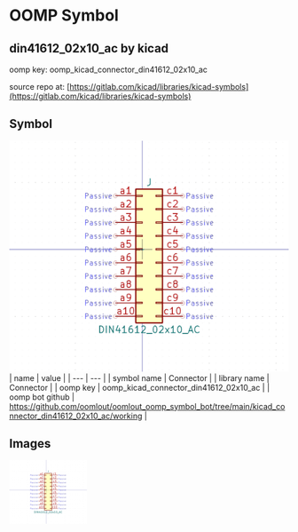 # OOMP Symbol  
## din41612_02x10_ac  by kicad  
  
oomp key: oomp_kicad_connector_din41612_02x10_ac  
  
source repo at: [https://gitlab.com/kicad/libraries/kicad-symbols](https://gitlab.com/kicad/libraries/kicad-symbols)  
## Symbol  
  
[![working.png](working_600.png)](working.png)  
| name | value | 
| --- | --- | 
| symbol name | Connector | 
| library name | Connector | 
| oomp key | oomp_kicad_connector_din41612_02x10_ac | 
| oomp bot github | https://github.com/oomlout/oomlout_oomp_symbol_bot/tree/main/kicad_connector_din41612_02x10_ac/working | 
## Images  
  
[![working.png](working_140.png)](working.png)  
